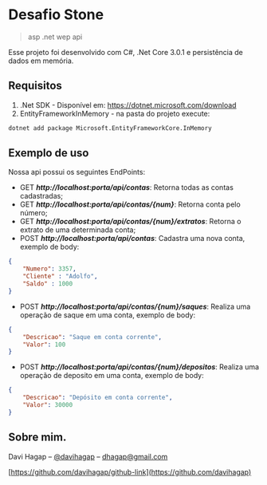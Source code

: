 # Desafio Stone
> asp .net wep api

Esse projeto foi desenvolvido com C#, .Net Core 3.0.1 e persistência de dados em memória.

## Requisitos

1. .Net SDK - Disponível em: https://dotnet.microsoft.com/download
2. EntityFrameworkInMemory - na pasta do projeto execute:

```sh
dotnet add package Microsoft.EntityFrameworkCore.InMemory
```

## Exemplo de uso

Nossa api possui os seguintes EndPoints:

- GET ***http://localhost:porta/api/contas***: Retorna todas as contas cadastradas;
- GET ***http://localhost:porta/api/contas/{num}***: Retorna conta pelo número;
- GET ***http://localhost:porta/api/contas/{num}/extratos***: Retorna o extrato de uma determinada conta;
- POST ***http://localhost:porta/api/contas***: Cadastra uma nova conta, exemplo de body:
```json
{
	"Numero": 3357,
	"Cliente" : "Adolfo",
	"Saldo" : 1000
}
```
- POST ***http://localhost:porta/api/contas/{num}/saques***: Realiza uma operação de saque em uma conta, exemplo de body:
```json
{
	"Descricao": "Saque em conta corrente",
	"Valor": 100
}
```
- POST ***http://localhost:porta/api/contas/{num}/depositos***: Realiza uma operação de deposito em uma conta, exemplo de body:
```json
{
	"Descricao": "Depósito em conta corrente",
	"Valor": 30000
}
```



## Sobre mim.
Davi Hagap – [@davihagap](https://twitter.com/davihagap) – dhagap@gmail.com

[https://github.com/davihagap/github-link](https://github.com/davihagap)
